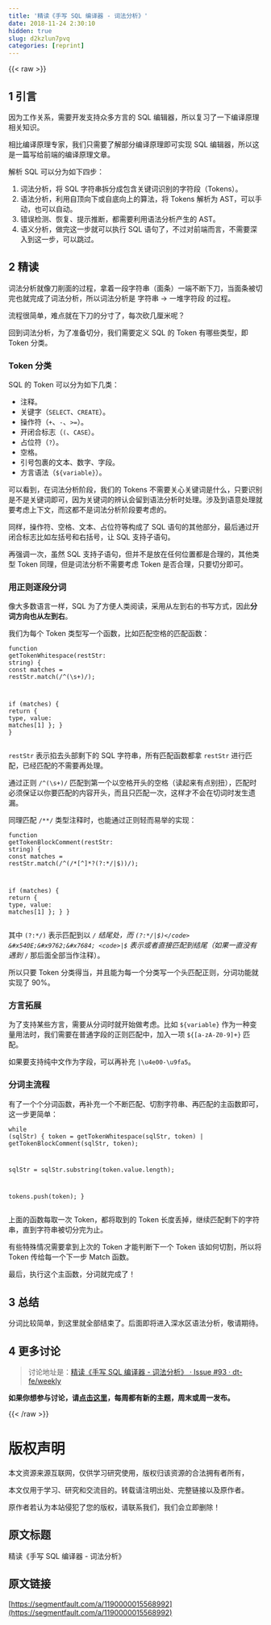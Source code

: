 ```yaml
---
title: '精读《手写 SQL 编译器 - 词法分析》' 
date: 2018-11-24 2:30:10
hidden: true
slug: d2kzlun7pvq
categories: [reprint]
---
```


{{< raw >}}
<h2 id="articleHeader0">1 &#x5F15;&#x8A00;</h2><p>&#x56E0;&#x4E3A;&#x5DE5;&#x4F5C;&#x5173;&#x7CFB;&#xFF0C;&#x9700;&#x8981;&#x5F00;&#x53D1;&#x652F;&#x6301;&#x4F17;&#x591A;&#x65B9;&#x8A00;&#x7684; SQL &#x7F16;&#x8F91;&#x5668;&#xFF0C;&#x6240;&#x4EE5;&#x590D;&#x4E60;&#x4E86;&#x4E00;&#x4E0B;&#x7F16;&#x8BD1;&#x539F;&#x7406;&#x76F8;&#x5173;&#x77E5;&#x8BC6;&#x3002;</p><p>&#x76F8;&#x6BD4;&#x7F16;&#x8BD1;&#x539F;&#x7406;&#x4E13;&#x5BB6;&#xFF0C;&#x6211;&#x4EEC;&#x53EA;&#x9700;&#x8981;&#x4E86;&#x89E3;&#x90E8;&#x5206;&#x7F16;&#x8BD1;&#x539F;&#x7406;&#x5373;&#x53EF;&#x5B9E;&#x73B0; SQL &#x7F16;&#x8F91;&#x5668;&#xFF0C;&#x6240;&#x4EE5;&#x8FD9;&#x662F;&#x4E00;&#x7BC7;&#x5199;&#x7ED9;&#x524D;&#x7AEF;&#x7684;&#x7F16;&#x8BD1;&#x539F;&#x7406;&#x6587;&#x7AE0;&#x3002;</p><p>&#x89E3;&#x6790; SQL &#x53EF;&#x4EE5;&#x5206;&#x4E3A;&#x5982;&#x4E0B;&#x56DB;&#x6B65;&#xFF1A;</p><ol><li>&#x8BCD;&#x6CD5;&#x5206;&#x6790;&#xFF0C;&#x5C06; SQL &#x5B57;&#x7B26;&#x4E32;&#x62C6;&#x5206;&#x6210;&#x5305;&#x542B;&#x5173;&#x952E;&#x8BCD;&#x8BC6;&#x522B;&#x7684;&#x5B57;&#x7B26;&#x6BB5;&#xFF08;Tokens&#xFF09;&#x3002;</li><li>&#x8BED;&#x6CD5;&#x5206;&#x6790;&#xFF0C;&#x5229;&#x7528;&#x81EA;&#x9876;&#x5411;&#x4E0B;&#x6216;&#x81EA;&#x5E95;&#x5411;&#x4E0A;&#x7684;&#x7B97;&#x6CD5;&#xFF0C;&#x5C06; Tokens &#x89E3;&#x6790;&#x4E3A; AST&#xFF0C;&#x53EF;&#x4EE5;&#x624B;&#x52A8;&#xFF0C;&#x4E5F;&#x53EF;&#x4EE5;&#x81EA;&#x52A8;&#x3002;</li><li>&#x9519;&#x8BEF;&#x68C0;&#x6D4B;&#x3001;&#x6062;&#x590D;&#x3001;&#x63D0;&#x793A;&#x63A8;&#x65AD;&#xFF0C;&#x90FD;&#x9700;&#x8981;&#x5229;&#x7528;&#x8BED;&#x6CD5;&#x5206;&#x6790;&#x4EA7;&#x751F;&#x7684; AST&#x3002;</li><li>&#x8BED;&#x4E49;&#x5206;&#x6790;&#xFF0C;&#x505A;&#x5B8C;&#x8FD9;&#x4E00;&#x6B65;&#x5C31;&#x53EF;&#x4EE5;&#x6267;&#x884C; SQL &#x8BED;&#x53E5;&#x4E86;&#xFF0C;&#x4E0D;&#x8FC7;&#x5BF9;&#x524D;&#x7AEF;&#x800C;&#x8A00;&#xFF0C;&#x4E0D;&#x9700;&#x8981;&#x6DF1;&#x5165;&#x5230;&#x8FD9;&#x4E00;&#x6B65;&#xFF0C;&#x53EF;&#x4EE5;&#x8DF3;&#x8FC7;&#x3002;</li></ol><h2 id="articleHeader1">2 &#x7CBE;&#x8BFB;</h2><p>&#x8BCD;&#x6CD5;&#x5206;&#x6790;&#x5C31;&#x50CF;&#x5200;&#x524A;&#x9762;&#x7684;&#x8FC7;&#x7A0B;&#xFF0C;&#x62FF;&#x7740;&#x4E00;&#x6BB5;&#x5B57;&#x7B26;&#x4E32;&#xFF08;&#x9762;&#x6761;&#xFF09;&#x4E00;&#x7AEF;&#x4E0D;&#x65AD;&#x4E0B;&#x5200;&#xFF0C;&#x5F53;&#x9762;&#x6761;&#x88AB;&#x5207;&#x5B8C;&#x4E5F;&#x5C31;&#x5B8C;&#x6210;&#x4E86;&#x8BCD;&#x6CD5;&#x5206;&#x6790;&#xFF0C;&#x6240;&#x4EE5;&#x8BCD;&#x6CD5;&#x5206;&#x6790;&#x662F; &#x5B57;&#x7B26;&#x4E32; -&gt; &#x4E00;&#x5806;&#x5B57;&#x7B26;&#x6BB5; &#x7684;&#x8FC7;&#x7A0B;&#x3002;</p><p>&#x6D41;&#x7A0B;&#x5F88;&#x7B80;&#x5355;&#xFF0C;&#x96BE;&#x70B9;&#x5C31;&#x5728;&#x4E0B;&#x5200;&#x7684;&#x5206;&#x5BF8;&#x4E86;&#xFF0C;&#x6BCF;&#x6B21;&#x780D;&#x51E0;&#x5398;&#x7C73;&#x5462;&#xFF1F;</p><p>&#x56DE;&#x5230;&#x8BCD;&#x6CD5;&#x5206;&#x6790;&#xFF0C;&#x4E3A;&#x4E86;&#x51C6;&#x5907;&#x5207;&#x5206;&#xFF0C;&#x6211;&#x4EEC;&#x9700;&#x8981;&#x5B9A;&#x4E49; SQL &#x7684; Token &#x6709;&#x54EA;&#x4E9B;&#x7C7B;&#x578B;&#xFF0C;&#x5373; Token &#x5206;&#x7C7B;&#x3002;</p><h3 id="articleHeader2">Token &#x5206;&#x7C7B;</h3><p>SQL &#x7684; Token &#x53EF;&#x4EE5;&#x5206;&#x4E3A;&#x5982;&#x4E0B;&#x51E0;&#x7C7B;&#xFF1A;</p><ul><li>&#x6CE8;&#x91CA;&#x3002;</li><li>&#x5173;&#x952E;&#x5B57;&#xFF08;<code>SELECT</code>&#x3001;<code>CREATE</code>&#xFF09;&#x3002;</li><li>&#x64CD;&#x4F5C;&#x7B26;&#xFF08;<code>+</code>&#x3001;<code>-</code>&#x3001;<code>&gt;=</code>&#xFF09;&#x3002;</li><li>&#x5F00;&#x95ED;&#x5408;&#x6807;&#x5FD7;&#xFF08;<code>(</code>&#x3001;<code>CASE</code>&#xFF09;&#x3002;</li><li>&#x5360;&#x4F4D;&#x7B26;&#xFF08;<code>?</code>&#xFF09;&#x3002;</li><li>&#x7A7A;&#x683C;&#x3002;</li><li>&#x5F15;&#x53F7;&#x5305;&#x88F9;&#x7684;&#x6587;&#x672C;&#x3001;&#x6570;&#x5B57;&#x3001;&#x5B57;&#x6BB5;&#x3002;</li><li>&#x65B9;&#x8A00;&#x8BED;&#x6CD5;&#xFF08;<code>${variable}</code>&#xFF09;&#x3002;</li></ul><p>&#x53EF;&#x4EE5;&#x770B;&#x5230;&#xFF0C;&#x5728;&#x8BCD;&#x6CD5;&#x5206;&#x6790;&#x9636;&#x6BB5;&#xFF0C;&#x6211;&#x4EEC;&#x7684; Tokens &#x4E0D;&#x9700;&#x8981;&#x5173;&#x5FC3;&#x5173;&#x952E;&#x8BCD;&#x662F;&#x4EC0;&#x4E48;&#xFF0C;&#x53EA;&#x8981;&#x8BC6;&#x522B;&#x662F;&#x4E0D;&#x662F;&#x5173;&#x952E;&#x8BCD;&#x5373;&#x53EF;&#xFF0C;&#x56E0;&#x4E3A;&#x5173;&#x952E;&#x8BCD;&#x7684;&#x8FA8;&#x8BA4;&#x4F1A;&#x7559;&#x5230;&#x8BED;&#x6CD5;&#x5206;&#x6790;&#x65F6;&#x5904;&#x7406;&#x3002;&#x6D89;&#x53CA;&#x5230;&#x8BED;&#x610F;&#x5904;&#x7406;&#x5C31;&#x8981;&#x8003;&#x8651;&#x4E0A;&#x4E0B;&#x6587;&#xFF0C;&#x800C;&#x8FD9;&#x90FD;&#x4E0D;&#x662F;&#x8BCD;&#x6CD5;&#x5206;&#x6790;&#x9636;&#x6BB5;&#x8981;&#x8003;&#x8651;&#x7684;&#x3002;</p><p>&#x540C;&#x6837;&#xFF0C;&#x64CD;&#x4F5C;&#x7B26;&#x3001;&#x7A7A;&#x683C;&#x3001;&#x6587;&#x672C;&#x3001;&#x5360;&#x4F4D;&#x7B26;&#x7B49;&#x6784;&#x6210;&#x4E86; SQL &#x8BED;&#x53E5;&#x7684;&#x5176;&#x4ED6;&#x90E8;&#x5206;&#xFF0C;&#x6700;&#x540E;&#x901A;&#x8FC7;&#x5F00;&#x95ED;&#x5408;&#x6807;&#x5FD7;&#x6BD4;&#x5982;&#x5DE6;&#x62EC;&#x53F7;&#x548C;&#x53F3;&#x62EC;&#x53F7;&#xFF0C;&#x8BA9; SQL &#x652F;&#x6301;&#x5B50;&#x8BED;&#x53E5;&#x3002;</p><p>&#x518D;&#x5F3A;&#x8C03;&#x4E00;&#x6B21;&#xFF0C;&#x867D;&#x7136; SQL &#x652F;&#x6301;&#x5B50;&#x8BED;&#x53E5;&#xFF0C;&#x4F46;&#x5E76;&#x4E0D;&#x662F;&#x653E;&#x5728;&#x4EFB;&#x4F55;&#x4F4D;&#x7F6E;&#x90FD;&#x662F;&#x5408;&#x7406;&#x7684;&#xFF0C;&#x5176;&#x4ED6;&#x7C7B;&#x578B; Token &#x540C;&#x7406;&#xFF0C;&#x4F46;&#x662F;&#x8BCD;&#x6CD5;&#x5206;&#x6790;&#x4E0D;&#x9700;&#x8981;&#x8003;&#x8651; Token &#x662F;&#x5426;&#x5408;&#x7406;&#xFF0C;&#x53EA;&#x8981;&#x5207;&#x5206;&#x5373;&#x53EF;&#x3002;</p><h3 id="articleHeader3">&#x7528;&#x6B63;&#x5219;&#x9010;&#x6BB5;&#x5206;&#x8BCD;</h3><p>&#x50CF;&#x5927;&#x591A;&#x6570;&#x8BED;&#x8A00;&#x4E00;&#x6837;&#xFF0C;SQL &#x4E3A;&#x4E86;&#x65B9;&#x4FBF;&#x4EBA;&#x7C7B;&#x9605;&#x8BFB;&#xFF0C;&#x91C7;&#x7528;&#x4ECE;&#x5DE6;&#x5230;&#x53F3;&#x7684;&#x4E66;&#x5199;&#x65B9;&#x5F0F;&#xFF0C;&#x56E0;&#x6B64;<strong>&#x5206;&#x8BCD;&#x65B9;&#x5411;&#x4E5F;&#x4ECE;&#x5DE6;&#x5230;&#x53F3;</strong>&#x3002;</p><p>&#x6211;&#x4EEC;&#x4E3A;&#x6BCF;&#x4E2A; Token &#x7C7B;&#x578B;&#x5199;&#x4E00;&#x4E2A;&#x51FD;&#x6570;&#xFF0C;&#x6BD4;&#x5982;&#x5339;&#x914D;&#x7A7A;&#x683C;&#x7684;&#x5339;&#x914D;&#x51FD;&#x6570;&#xFF1A;</p><div class="widget-codetool" style="display:none"><div class="widget-codetool--inner"><span class="selectCode code-tool" data-toggle="tooltip" data-placement="top" title="" data-original-title="&#x5168;&#x9009;"></span> <span type="button" class="copyCode code-tool" data-toggle="tooltip" data-placement="top" data-clipboard-text="function getTokenWhitespace(restStr: string) {
  const matches = restStr.match(/^(\s+)/);

  if (matches) {
    return { type, value: matches[1] };
  }
}" title="" data-original-title="&#x590D;&#x5236;"></span> <span type="button" class="saveToNote code-tool" data-toggle="tooltip" data-placement="top" title="" data-original-title="&#x653E;&#x8FDB;&#x7B14;&#x8BB0;"></span></div></div><pre class="typescript hljs"><code class="typescript"><span class="hljs-function"><span class="hljs-keyword">function</span> <span class="hljs-title">getTokenWhitespace</span>(<span class="hljs-params">restStr: <span class="hljs-built_in">string</span></span>) </span>{
  <span class="hljs-keyword">const</span> matches = restStr.match(<span class="hljs-regexp">/^(\s+)/</span>);

  <span class="hljs-keyword">if</span> (matches) {
    <span class="hljs-keyword">return</span> { <span class="hljs-keyword">type</span>, value: matches[<span class="hljs-number">1</span>] };
  }
}</code></pre><p><code>restStr</code> &#x8868;&#x793A;&#x6390;&#x53BB;&#x5934;&#x90E8;&#x5269;&#x4E0B;&#x7684; SQL &#x5B57;&#x7B26;&#x4E32;&#xFF0C;&#x6240;&#x6709;&#x5339;&#x914D;&#x51FD;&#x6570;&#x90FD;&#x62FF; <code>restStr</code> &#x8FDB;&#x884C;&#x5339;&#x914D;&#xFF0C;&#x5DF2;&#x7ECF;&#x5339;&#x914D;&#x7684;&#x4E0D;&#x9700;&#x8981;&#x518D;&#x5904;&#x7406;&#x3002;</p><p>&#x901A;&#x8FC7;&#x6B63;&#x5219; <code>/^(\s+)/</code> &#x5339;&#x914D;&#x5230;&#x7B2C;&#x4E00;&#x4E2A;&#x4EE5;&#x7A7A;&#x683C;&#x5F00;&#x5934;&#x7684;&#x7A7A;&#x683C;&#xFF08;&#x8BFB;&#x8D77;&#x6765;&#x6709;&#x70B9;&#x522B;&#x626D;&#xFF09;&#xFF0C;&#x5339;&#x914D;&#x65F6;&#x5FC5;&#x987B;&#x4FDD;&#x8BC1;&#x4EE5;&#x4F60;&#x8981;&#x5339;&#x914D;&#x7684;&#x5185;&#x5BB9;&#x5F00;&#x5934;&#xFF0C;&#x800C;&#x4E14;&#x53EA;&#x5339;&#x914D;&#x4E00;&#x6B21;&#xFF0C;&#x8FD9;&#x6837;&#x624D;&#x4E0D;&#x4F1A;&#x5728;&#x5207;&#x8BCD;&#x65F6;&#x53D1;&#x751F;&#x9057;&#x6F0F;&#x3002;</p><p>&#x540C;&#x7406;&#x5339;&#x914D; <code>/**/</code> &#x7C7B;&#x578B;&#x6CE8;&#x91CA;&#x65F6;&#xFF0C;&#x4E5F;&#x80FD;&#x901A;&#x8FC7;&#x6B63;&#x5219;&#x8F7B;&#x800C;&#x6613;&#x4E3E;&#x7684;&#x5B9E;&#x73B0;&#xFF1A;</p><div class="widget-codetool" style="display:none"><div class="widget-codetool--inner"><span class="selectCode code-tool" data-toggle="tooltip" data-placement="top" title="" data-original-title="&#x5168;&#x9009;"></span> <span type="button" class="copyCode code-tool" data-toggle="tooltip" data-placement="top" data-clipboard-text="function getTokenBlockComment(restStr: string) {
  const matches = restStr.match(/^(\/\*[^]*?(?:\*\/|$))/);

  if (matches) {
    return { type, value: matches[1] };
  }
}" title="" data-original-title="&#x590D;&#x5236;"></span> <span type="button" class="saveToNote code-tool" data-toggle="tooltip" data-placement="top" title="" data-original-title="&#x653E;&#x8FDB;&#x7B14;&#x8BB0;"></span></div></div><pre class="typescript hljs"><code class="typescript"><span class="hljs-function"><span class="hljs-keyword">function</span> <span class="hljs-title">getTokenBlockComment</span>(<span class="hljs-params">restStr: <span class="hljs-built_in">string</span></span>) </span>{
  <span class="hljs-keyword">const</span> matches = restStr.match(<span class="hljs-regexp">/^(\/\*[^]*?(?:\*\/|$))/</span>);

  <span class="hljs-keyword">if</span> (matches) {
    <span class="hljs-keyword">return</span> { <span class="hljs-keyword">type</span>, value: matches[<span class="hljs-number">1</span>] };
  }
}</code></pre><p>&#x5176;&#x4E2D; <code>(?:\*/\)</code> &#x8868;&#x793A;&#x5339;&#x914D;&#x5230;&#x4EE5; <code>*/</code> &#x7ED3;&#x5C3E;&#x5904;&#xFF0C;&#x800C; <code>(?:\*\/|$)</code> &#x540E;&#x9762;&#x7684; <code>|$</code> &#x8868;&#x793A;&#x6216;&#x8005;&#x76F4;&#x63A5;&#x5339;&#x914D;&#x5230;&#x7ED3;&#x5C3E;&#xFF08;&#x5982;&#x679C;&#x4E00;&#x76F4;&#x6CA1;&#x6709;&#x9047;&#x5230; <code>*/</code> &#x90A3;&#x540E;&#x9762;&#x5168;&#x90E8;&#x5F53;&#x4F5C;&#x6CE8;&#x91CA;&#xFF09;&#x3002;</p><p>&#x6240;&#x4EE5;&#x53EA;&#x8981; Token &#x5206;&#x7C7B;&#x5F97;&#x5F53;&#xFF0C;&#x5E76;&#x4E14;&#x80FD;&#x4E3A;&#x6BCF;&#x4E00;&#x4E2A;&#x5206;&#x7C7B;&#x5199;&#x4E00;&#x4E2A;&#x5934;&#x5339;&#x914D;&#x6B63;&#x5219;&#xFF0C;&#x5206;&#x8BCD;&#x529F;&#x80FD;&#x5C31;&#x5B9E;&#x73B0;&#x4E86; 90%&#x3002;</p><h3 id="articleHeader4">&#x65B9;&#x8A00;&#x62D3;&#x5C55;</h3><p>&#x4E3A;&#x4E86;&#x652F;&#x6301;&#x67D0;&#x4E9B;&#x65B9;&#x8A00;&#xFF0C;&#x9700;&#x8981;&#x4ECE;&#x5206;&#x8BCD;&#x65F6;&#x5C31;&#x5F00;&#x59CB;&#x505A;&#x8003;&#x8651;&#x3002;&#x6BD4;&#x5982; <code>${variable}</code> &#x4F5C;&#x4E3A;&#x4E00;&#x79CD;&#x53D8;&#x91CF;&#x7528;&#x6CD5;&#x65F6;&#xFF0C;&#x6211;&#x4EEC;&#x9700;&#x8981;&#x5728;&#x666E;&#x901A;&#x5B57;&#x6BB5;&#x7684;&#x6B63;&#x5219;&#x5339;&#x914D;&#x4E2D;&#xFF0C;&#x52A0;&#x5165;&#x4E00;&#x9879; <code>\$\{[a-zA-Z0-9]+\}</code> &#x5339;&#x914D;&#x3002;</p><p>&#x5982;&#x679C;&#x8981;&#x652F;&#x6301;&#x7EAF;&#x4E2D;&#x6587;&#x4F5C;&#x4E3A;&#x5B57;&#x6BB5;&#xFF0C;&#x53EF;&#x4EE5;&#x518D;&#x8865;&#x5145; <code>|\u4e00-\u9fa5</code>&#x3002;</p><h3 id="articleHeader5">&#x5206;&#x8BCD;&#x4E3B;&#x6D41;&#x7A0B;</h3><p>&#x6709;&#x4E86;&#x4E00;&#x4E2A;&#x4E2A;&#x5206;&#x8BCD;&#x51FD;&#x6570;&#xFF0C;&#x518D;&#x8865;&#x5145;&#x4E00;&#x4E2A;&#x4E0D;&#x65AD;&#x5339;&#x914D;&#x3001;&#x5207;&#x5272;&#x5B57;&#x7B26;&#x4E32;&#x3001;&#x518D;&#x5339;&#x914D;&#x7684;&#x4E3B;&#x51FD;&#x6570;&#x5373;&#x53EF;&#xFF0C;&#x8FD9;&#x4E00;&#x6B65;&#x66F4;&#x7B80;&#x5355;&#xFF1A;</p><div class="widget-codetool" style="display:none"><div class="widget-codetool--inner"><span class="selectCode code-tool" data-toggle="tooltip" data-placement="top" title="" data-original-title="&#x5168;&#x9009;"></span> <span type="button" class="copyCode code-tool" data-toggle="tooltip" data-placement="top" data-clipboard-text="while (sqlStr) {
  token =
    getTokenWhitespace(sqlStr, token) | getTokenBlockComment(sqlStr, token);

  sqlStr = sqlStr.substring(token.value.length);

  tokens.push(token);
}" title="" data-original-title="&#x590D;&#x5236;"></span> <span type="button" class="saveToNote code-tool" data-toggle="tooltip" data-placement="top" title="" data-original-title="&#x653E;&#x8FDB;&#x7B14;&#x8BB0;"></span></div></div><pre class="typescript hljs"><code class="typescript"><span class="hljs-keyword">while</span> (sqlStr) {
  token =
    getTokenWhitespace(sqlStr, token) | getTokenBlockComment(sqlStr, token);

  sqlStr = sqlStr.substring(token.value.length);

  tokens.push(token);
}</code></pre><p>&#x4E0A;&#x9762;&#x7684;&#x51FD;&#x6570;&#x6BCF;&#x53D6;&#x4E00;&#x6B21; Token&#xFF0C;&#x90FD;&#x5C06;&#x53D6;&#x5230;&#x7684; Token &#x957F;&#x5EA6;&#x4E22;&#x6389;&#xFF0C;&#x7EE7;&#x7EED;&#x5339;&#x914D;&#x5269;&#x4E0B;&#x7684;&#x5B57;&#x7B26;&#x4E32;&#xFF0C;&#x76F4;&#x5230;&#x5B57;&#x7B26;&#x4E32;&#x88AB;&#x5207;&#x5206;&#x5B8C;&#x4E3A;&#x6B62;&#x3002;</p><p>&#x6709;&#x4E9B;&#x7279;&#x6B8A;&#x60C5;&#x51B5;&#x9700;&#x8981;&#x62FF;&#x5230;&#x4E0A;&#x6B21;&#x7684; Token &#x624D;&#x80FD;&#x5224;&#x65AD;&#x4E0B;&#x4E00;&#x4E2A; Token &#x8BE5;&#x5982;&#x4F55;&#x5207;&#x5272;&#xFF0C;&#x6240;&#x4EE5;&#x5C06; Token &#x4F20;&#x7ED9;&#x6BCF;&#x4E00;&#x4E2A;&#x4E0B;&#x4E00;&#x6B65; Match &#x51FD;&#x6570;&#x3002;</p><p>&#x6700;&#x540E;&#xFF0C;&#x6267;&#x884C;&#x8FD9;&#x4E2A;&#x4E3B;&#x51FD;&#x6570;&#xFF0C;&#x5206;&#x8BCD;&#x5C31;&#x5B8C;&#x6210;&#x4E86;&#xFF01;</p><h2 id="articleHeader6">3 &#x603B;&#x7ED3;</h2><p>&#x5206;&#x8BCD;&#x6BD4;&#x8F83;&#x7B80;&#x5355;&#xFF0C;&#x5230;&#x8FD9;&#x91CC;&#x5C31;&#x5168;&#x90E8;&#x7ED3;&#x675F;&#x4E86;&#x3002;&#x540E;&#x9762;&#x5373;&#x5C06;&#x8FDB;&#x5165;&#x6DF1;&#x6C34;&#x533A;&#x8BED;&#x6CD5;&#x5206;&#x6790;&#xFF0C;&#x656C;&#x8BF7;&#x671F;&#x5F85;&#x3002;</p><h2 id="articleHeader7">4 &#x66F4;&#x591A;&#x8BA8;&#x8BBA;</h2><blockquote>&#x8BA8;&#x8BBA;&#x5730;&#x5740;&#x662F;&#xFF1A;<a href="https://github.com/dt-fe/weekly/issues/93" rel="nofollow noreferrer" target="_blank">&#x7CBE;&#x8BFB;&#x300A;&#x624B;&#x5199; SQL &#x7F16;&#x8BD1;&#x5668; - &#x8BCD;&#x6CD5;&#x5206;&#x6790;&#x300B; &#xB7; Issue #93 &#xB7; dt-fe/weekly</a></blockquote><p><strong>&#x5982;&#x679C;&#x4F60;&#x60F3;&#x53C2;&#x4E0E;&#x8BA8;&#x8BBA;&#xFF0C;&#x8BF7;<a href="https://github.com/dt-fe/weekly" rel="nofollow noreferrer" target="_blank">&#x70B9;&#x51FB;&#x8FD9;&#x91CC;</a>&#xFF0C;&#x6BCF;&#x5468;&#x90FD;&#x6709;&#x65B0;&#x7684;&#x4E3B;&#x9898;&#xFF0C;&#x5468;&#x672B;&#x6216;&#x5468;&#x4E00;&#x53D1;&#x5E03;&#x3002;</strong></p>
{{< /raw >}}

# 版权声明
本文资源来源互联网，仅供学习研究使用，版权归该资源的合法拥有者所有，

本文仅用于学习、研究和交流目的。转载请注明出处、完整链接以及原作者。

原作者若认为本站侵犯了您的版权，请联系我们，我们会立即删除！

## 原文标题
精读《手写 SQL 编译器 - 词法分析》

## 原文链接
[https://segmentfault.com/a/1190000015568992](https://segmentfault.com/a/1190000015568992)

